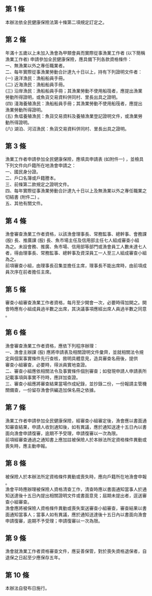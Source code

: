 第 1 條
-------
本辦法依全民健康保險法第十條第二項規定訂定之。

第 2 條
-------
年滿十五歲以上未加入漁會為甲類會員而實際從事漁業工作者 (以下簡稱  
漁業工作者) 申請參加全民健康保險，應具備下列各款資格條件：  
一、無漁業以外之專任職業者。  
二、每年實際從事漁業勞動合計達九十日以上，持有下列證明文件者：  
 (一) 遠洋漁民：漁船船員手冊。  
 (二) 近海漁民：漁船船員手冊。  
 (三) 沿岸漁民：漁船船員手冊；其漁業勞動不使用船筏者，應提出漁業  
      勞動所得證明，或魚貨交易資料併同村、里長出具之證明。  
 (四) 淺海養殖漁民：漁船船員手冊；其漁業勞動不使用船筏者，應提出  
      漁業勞動所得證明。  
 (五) 魚塭養殖漁民：魚貨交易資料及養殖漁業登記證明文件，或漁業勞  
      動所得證明。  
 (六) 湖泊、河沼漁民：魚貨交易資料併同村、里長出具之證明。

第 3 條
-------
漁業工作者申請參加全民健康保險，應填具申請表 (如附件一) ，並檢具  
下列文件向戶籍所在地漁會申請之：  
一、國民身分證。  
二、戶口名簿或戶籍謄本。  
三、前條第二款規定之證明文件。  
四、每年實際從事漁業勞動合計達九十日以上及無漁業以外之專任職業之  
    切結書 (附件二) 。  
五、其他有關文件。

第 4 條
-------
漁會審查漁業工作者資格，以該漁會理事長、常務監事、總幹事、會務課  
 (股) 長、推廣課 (股) 長、魚市場主任及信用部主任七人組成審查小組  
為之。未設會務、推廣、魚市場、信用部等部門或漁會員工人數未達七人  
者，得由理事長、常務監事、總幹事及資深員工一人至三人組成審查小組  
為之。  
前項審查小組，由理事長召集並擔任主席，理事長不能出席時，由前項成  
員次序在前者擔任主席。

第 5 條
-------
審查小組審查漁業工作者資格，每月至少開會一次，必要時得加開之。開  
會時應有小組成員過半數之出席，其決議事項應經出席人員過半數之同意  
。

第 6 條
-------
漁會審查漁業工作者資格，應依下列程序辦理：  
一、漁會主辦課 (股) 應將申請表及相關證明文件彙齊，並就相關法令規  
    定與個案事實條件先行查核，敘明具體意見，造具審查名冊後，提供  
    審查小組審查，必要時，得派員實地查證。  
二、審查小組應依相關法令及事實條件個別審查；如發現申請人申請表所  
    記載事項與事實不符時，應詳加查證。  
三、審查小組應將審查結果當場作成紀錄，並抄錄二份，一份報請主管機  
    關備查，一份留存漁會供編造加保名冊之依據。

第 7 條
-------
漁業工作者申請參加全民健康保險，經審查小組審定後，漁會應以書面通  
知審查結果，申請人收到通知後，如有異議，應於通知送達十五日內以書  
面向漁會申請復審，逾期不予受理，申請復審以一次為限。  
前項經審查通過之通知書上應加註被保險人於本辦法所定資格條件異動或  
喪失時，應主動申報。

第 8 條
-------
被保險人於本辦法所定資格條件異動或喪失時，應向戶籍所在地漁會申報  
。  
漁會平時應辦理被保險人資格清查工作，清查時應以書面通知當事人於通  
知送達後十五日內提出相關證明文件或書面意見；屆期未提出者，逕送審  
查小組審查。  
漁會應將被保險人資格條件異動或喪失案送審查小組審查，審查結果以書  
面通知當事人；當事人如有異議，應於通知送達後十五日內以書面向漁會  
申請復審，逾期不予受理；申請復審以一次為限。

第 9 條
-------
漁會就漁業工作者資格審查文件，應妥善保管，對於喪失資格退保者，自  
退保之日起至少應保存五年。

第 10 條
--------
本辦法自發布日施行。

